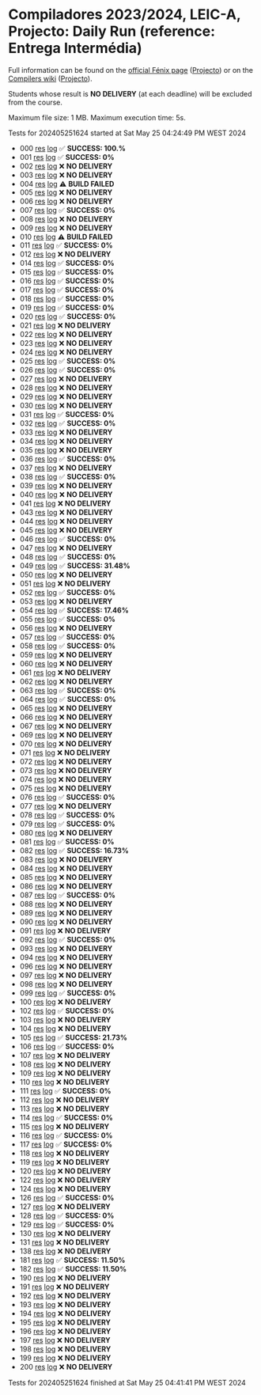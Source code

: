 # Compiladores 2023/2024, LEIC-A, Projecto: Daily Run (reference: Entrega Intermédia)

Full information can be found on the [official Fénix page](https://fenix.tecnico.ulisboa.pt/disciplinas/Com3/2023-2024/2-semestre) ([Projecto](https://fenix.tecnico.ulisboa.pt/disciplinas/Com3/2023-2024/2-semestre/projecto)) or on the [Compilers wiki](https://web.tecnico.ulisboa.pt/~david.matos/w/pt/index.php/Compiladores) ([Projecto](https://web.tecnico.ulisboa.pt/~david.matos/w/pt/index.php/Compiladores/Projecto_de_Compiladores)).

Students whose result is **NO DELIVERY** (at each deadline) will be excluded from the course.

Maximum file size: 1 MB. Maximum execution time: 5s.

Tests for 202405251624 started at Sat May 25 04:24:49 PM WEST 2024

* 000 [res](logs/000.res.html) [log](logs/000.log.html) ✅ **SUCCESS: 100.%**
* 001 [res](logs/001.res.html) [log](logs/001.log.html) ✅ **SUCCESS: 0%**
* 002 [res](logs/002.res.html) [log](logs/002.log.html) ❌ **NO DELIVERY**
* 003 [res](logs/003.res.html) [log](logs/003.log.html) ❌ **NO DELIVERY**
* 004 [res](logs/004.res.html) [log](logs/004.log.html) ⚠ **BUILD FAILED**
* 005 [res](logs/005.res.html) [log](logs/005.log.html) ❌ **NO DELIVERY**
* 006 [res](logs/006.res.html) [log](logs/006.log.html) ❌ **NO DELIVERY**
* 007 [res](logs/007.res.html) [log](logs/007.log.html) ✅ **SUCCESS: 0%**
* 008 [res](logs/008.res.html) [log](logs/008.log.html) ❌ **NO DELIVERY**
* 009 [res](logs/009.res.html) [log](logs/009.log.html) ❌ **NO DELIVERY**
* 010 [res](logs/010.res.html) [log](logs/010.log.html) ⚠ **BUILD FAILED**
* 011 [res](logs/011.res.html) [log](logs/011.log.html) ✅ **SUCCESS: 0%**
* 012 [res](logs/012.res.html) [log](logs/012.log.html) ❌ **NO DELIVERY**
* 014 [res](logs/014.res.html) [log](logs/014.log.html) ✅ **SUCCESS: 0%**
* 015 [res](logs/015.res.html) [log](logs/015.log.html) ✅ **SUCCESS: 0%**
* 016 [res](logs/016.res.html) [log](logs/016.log.html) ✅ **SUCCESS: 0%**
* 017 [res](logs/017.res.html) [log](logs/017.log.html) ✅ **SUCCESS: 0%**
* 018 [res](logs/018.res.html) [log](logs/018.log.html) ✅ **SUCCESS: 0%**
* 019 [res](logs/019.res.html) [log](logs/019.log.html) ✅ **SUCCESS: 0%**
* 020 [res](logs/020.res.html) [log](logs/020.log.html) ✅ **SUCCESS: 0%**
* 021 [res](logs/021.res.html) [log](logs/021.log.html) ❌ **NO DELIVERY**
* 022 [res](logs/022.res.html) [log](logs/022.log.html) ❌ **NO DELIVERY**
* 023 [res](logs/023.res.html) [log](logs/023.log.html) ❌ **NO DELIVERY**
* 024 [res](logs/024.res.html) [log](logs/024.log.html) ❌ **NO DELIVERY**
* 025 [res](logs/025.res.html) [log](logs/025.log.html) ✅ **SUCCESS: 0%**
* 026 [res](logs/026.res.html) [log](logs/026.log.html) ✅ **SUCCESS: 0%**
* 027 [res](logs/027.res.html) [log](logs/027.log.html) ❌ **NO DELIVERY**
* 028 [res](logs/028.res.html) [log](logs/028.log.html) ❌ **NO DELIVERY**
* 029 [res](logs/029.res.html) [log](logs/029.log.html) ❌ **NO DELIVERY**
* 030 [res](logs/030.res.html) [log](logs/030.log.html) ❌ **NO DELIVERY**
* 031 [res](logs/031.res.html) [log](logs/031.log.html) ✅ **SUCCESS: 0%**
* 032 [res](logs/032.res.html) [log](logs/032.log.html) ✅ **SUCCESS: 0%**
* 033 [res](logs/033.res.html) [log](logs/033.log.html) ❌ **NO DELIVERY**
* 034 [res](logs/034.res.html) [log](logs/034.log.html) ❌ **NO DELIVERY**
* 035 [res](logs/035.res.html) [log](logs/035.log.html) ❌ **NO DELIVERY**
* 036 [res](logs/036.res.html) [log](logs/036.log.html) ✅ **SUCCESS: 0%**
* 037 [res](logs/037.res.html) [log](logs/037.log.html) ❌ **NO DELIVERY**
* 038 [res](logs/038.res.html) [log](logs/038.log.html) ✅ **SUCCESS: 0%**
* 039 [res](logs/039.res.html) [log](logs/039.log.html) ❌ **NO DELIVERY**
* 040 [res](logs/040.res.html) [log](logs/040.log.html) ❌ **NO DELIVERY**
* 041 [res](logs/041.res.html) [log](logs/041.log.html) ❌ **NO DELIVERY**
* 043 [res](logs/043.res.html) [log](logs/043.log.html) ❌ **NO DELIVERY**
* 044 [res](logs/044.res.html) [log](logs/044.log.html) ❌ **NO DELIVERY**
* 045 [res](logs/045.res.html) [log](logs/045.log.html) ❌ **NO DELIVERY**
* 046 [res](logs/046.res.html) [log](logs/046.log.html) ✅ **SUCCESS: 0%**
* 047 [res](logs/047.res.html) [log](logs/047.log.html) ❌ **NO DELIVERY**
* 048 [res](logs/048.res.html) [log](logs/048.log.html) ✅ **SUCCESS: 0%**
* 049 [res](logs/049.res.html) [log](logs/049.log.html) ✅ **SUCCESS: 31.48%**
* 050 [res](logs/050.res.html) [log](logs/050.log.html) ❌ **NO DELIVERY**
* 051 [res](logs/051.res.html) [log](logs/051.log.html) ❌ **NO DELIVERY**
* 052 [res](logs/052.res.html) [log](logs/052.log.html) ✅ **SUCCESS: 0%**
* 053 [res](logs/053.res.html) [log](logs/053.log.html) ❌ **NO DELIVERY**
* 054 [res](logs/054.res.html) [log](logs/054.log.html) ✅ **SUCCESS: 17.46%**
* 055 [res](logs/055.res.html) [log](logs/055.log.html) ✅ **SUCCESS: 0%**
* 056 [res](logs/056.res.html) [log](logs/056.log.html) ❌ **NO DELIVERY**
* 057 [res](logs/057.res.html) [log](logs/057.log.html) ✅ **SUCCESS: 0%**
* 058 [res](logs/058.res.html) [log](logs/058.log.html) ✅ **SUCCESS: 0%**
* 059 [res](logs/059.res.html) [log](logs/059.log.html) ❌ **NO DELIVERY**
* 060 [res](logs/060.res.html) [log](logs/060.log.html) ❌ **NO DELIVERY**
* 061 [res](logs/061.res.html) [log](logs/061.log.html) ❌ **NO DELIVERY**
* 062 [res](logs/062.res.html) [log](logs/062.log.html) ❌ **NO DELIVERY**
* 063 [res](logs/063.res.html) [log](logs/063.log.html) ✅ **SUCCESS: 0%**
* 064 [res](logs/064.res.html) [log](logs/064.log.html) ✅ **SUCCESS: 0%**
* 065 [res](logs/065.res.html) [log](logs/065.log.html) ❌ **NO DELIVERY**
* 066 [res](logs/066.res.html) [log](logs/066.log.html) ❌ **NO DELIVERY**
* 067 [res](logs/067.res.html) [log](logs/067.log.html) ❌ **NO DELIVERY**
* 069 [res](logs/069.res.html) [log](logs/069.log.html) ❌ **NO DELIVERY**
* 070 [res](logs/070.res.html) [log](logs/070.log.html) ❌ **NO DELIVERY**
* 071 [res](logs/071.res.html) [log](logs/071.log.html) ❌ **NO DELIVERY**
* 072 [res](logs/072.res.html) [log](logs/072.log.html) ❌ **NO DELIVERY**
* 073 [res](logs/073.res.html) [log](logs/073.log.html) ❌ **NO DELIVERY**
* 074 [res](logs/074.res.html) [log](logs/074.log.html) ❌ **NO DELIVERY**
* 075 [res](logs/075.res.html) [log](logs/075.log.html) ❌ **NO DELIVERY**
* 076 [res](logs/076.res.html) [log](logs/076.log.html) ✅ **SUCCESS: 0%**
* 077 [res](logs/077.res.html) [log](logs/077.log.html) ❌ **NO DELIVERY**
* 078 [res](logs/078.res.html) [log](logs/078.log.html) ✅ **SUCCESS: 0%**
* 079 [res](logs/079.res.html) [log](logs/079.log.html) ✅ **SUCCESS: 0%**
* 080 [res](logs/080.res.html) [log](logs/080.log.html) ❌ **NO DELIVERY**
* 081 [res](logs/081.res.html) [log](logs/081.log.html) ✅ **SUCCESS: 0%**
* 082 [res](logs/082.res.html) [log](logs/082.log.html) ✅ **SUCCESS: 16.73%**
* 083 [res](logs/083.res.html) [log](logs/083.log.html) ❌ **NO DELIVERY**
* 084 [res](logs/084.res.html) [log](logs/084.log.html) ❌ **NO DELIVERY**
* 085 [res](logs/085.res.html) [log](logs/085.log.html) ❌ **NO DELIVERY**
* 086 [res](logs/086.res.html) [log](logs/086.log.html) ❌ **NO DELIVERY**
* 087 [res](logs/087.res.html) [log](logs/087.log.html) ✅ **SUCCESS: 0%**
* 088 [res](logs/088.res.html) [log](logs/088.log.html) ❌ **NO DELIVERY**
* 089 [res](logs/089.res.html) [log](logs/089.log.html) ❌ **NO DELIVERY**
* 090 [res](logs/090.res.html) [log](logs/090.log.html) ❌ **NO DELIVERY**
* 091 [res](logs/091.res.html) [log](logs/091.log.html) ❌ **NO DELIVERY**
* 092 [res](logs/092.res.html) [log](logs/092.log.html) ✅ **SUCCESS: 0%**
* 093 [res](logs/093.res.html) [log](logs/093.log.html) ❌ **NO DELIVERY**
* 094 [res](logs/094.res.html) [log](logs/094.log.html) ❌ **NO DELIVERY**
* 096 [res](logs/096.res.html) [log](logs/096.log.html) ❌ **NO DELIVERY**
* 097 [res](logs/097.res.html) [log](logs/097.log.html) ❌ **NO DELIVERY**
* 098 [res](logs/098.res.html) [log](logs/098.log.html) ❌ **NO DELIVERY**
* 099 [res](logs/099.res.html) [log](logs/099.log.html) ✅ **SUCCESS: 0%**
* 100 [res](logs/100.res.html) [log](logs/100.log.html) ❌ **NO DELIVERY**
* 102 [res](logs/102.res.html) [log](logs/102.log.html) ✅ **SUCCESS: 0%**
* 103 [res](logs/103.res.html) [log](logs/103.log.html) ❌ **NO DELIVERY**
* 104 [res](logs/104.res.html) [log](logs/104.log.html) ❌ **NO DELIVERY**
* 105 [res](logs/105.res.html) [log](logs/105.log.html) ✅ **SUCCESS: 21.73%**
* 106 [res](logs/106.res.html) [log](logs/106.log.html) ✅ **SUCCESS: 0%**
* 107 [res](logs/107.res.html) [log](logs/107.log.html) ❌ **NO DELIVERY**
* 108 [res](logs/108.res.html) [log](logs/108.log.html) ❌ **NO DELIVERY**
* 109 [res](logs/109.res.html) [log](logs/109.log.html) ❌ **NO DELIVERY**
* 110 [res](logs/110.res.html) [log](logs/110.log.html) ❌ **NO DELIVERY**
* 111 [res](logs/111.res.html) [log](logs/111.log.html) ✅ **SUCCESS: 0%**
* 112 [res](logs/112.res.html) [log](logs/112.log.html) ❌ **NO DELIVERY**
* 113 [res](logs/113.res.html) [log](logs/113.log.html) ❌ **NO DELIVERY**
* 114 [res](logs/114.res.html) [log](logs/114.log.html) ✅ **SUCCESS: 0%**
* 115 [res](logs/115.res.html) [log](logs/115.log.html) ❌ **NO DELIVERY**
* 116 [res](logs/116.res.html) [log](logs/116.log.html) ✅ **SUCCESS: 0%**
* 117 [res](logs/117.res.html) [log](logs/117.log.html) ✅ **SUCCESS: 0%**
* 118 [res](logs/118.res.html) [log](logs/118.log.html) ❌ **NO DELIVERY**
* 119 [res](logs/119.res.html) [log](logs/119.log.html) ❌ **NO DELIVERY**
* 120 [res](logs/120.res.html) [log](logs/120.log.html) ❌ **NO DELIVERY**
* 122 [res](logs/122.res.html) [log](logs/122.log.html) ❌ **NO DELIVERY**
* 124 [res](logs/124.res.html) [log](logs/124.log.html) ❌ **NO DELIVERY**
* 126 [res](logs/126.res.html) [log](logs/126.log.html) ✅ **SUCCESS: 0%**
* 127 [res](logs/127.res.html) [log](logs/127.log.html) ❌ **NO DELIVERY**
* 128 [res](logs/128.res.html) [log](logs/128.log.html) ✅ **SUCCESS: 0%**
* 129 [res](logs/129.res.html) [log](logs/129.log.html) ✅ **SUCCESS: 0%**
* 130 [res](logs/130.res.html) [log](logs/130.log.html) ❌ **NO DELIVERY**
* 131 [res](logs/131.res.html) [log](logs/131.log.html) ❌ **NO DELIVERY**
* 138 [res](logs/138.res.html) [log](logs/138.log.html) ❌ **NO DELIVERY**
* 181 [res](logs/181.res.html) [log](logs/181.log.html) ✅ **SUCCESS: 11.50%**
* 182 [res](logs/182.res.html) [log](logs/182.log.html) ✅ **SUCCESS: 11.50%**
* 190 [res](logs/190.res.html) [log](logs/190.log.html) ❌ **NO DELIVERY**
* 191 [res](logs/191.res.html) [log](logs/191.log.html) ❌ **NO DELIVERY**
* 192 [res](logs/192.res.html) [log](logs/192.log.html) ❌ **NO DELIVERY**
* 193 [res](logs/193.res.html) [log](logs/193.log.html) ❌ **NO DELIVERY**
* 194 [res](logs/194.res.html) [log](logs/194.log.html) ❌ **NO DELIVERY**
* 195 [res](logs/195.res.html) [log](logs/195.log.html) ❌ **NO DELIVERY**
* 196 [res](logs/196.res.html) [log](logs/196.log.html) ❌ **NO DELIVERY**
* 197 [res](logs/197.res.html) [log](logs/197.log.html) ❌ **NO DELIVERY**
* 198 [res](logs/198.res.html) [log](logs/198.log.html) ❌ **NO DELIVERY**
* 199 [res](logs/199.res.html) [log](logs/199.log.html) ❌ **NO DELIVERY**
* 200 [res](logs/200.res.html) [log](logs/200.log.html) ❌ **NO DELIVERY**

Tests for 202405251624 finished at  Sat May 25 04:41:41 PM WEST 2024
